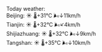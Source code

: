 Today weather:  
Beijing: ☀️   🌡️+31°C 🌬️↓11km/h  
Tianjin: ☀️   🌡️+32°C 🌬️↙4km/h  
Shijiazhuang: ☀️   🌡️+32°C 🌬️↓9km/h  
Tangshan: ☀️   🌡️+35°C 🌬️↓10km/h  
